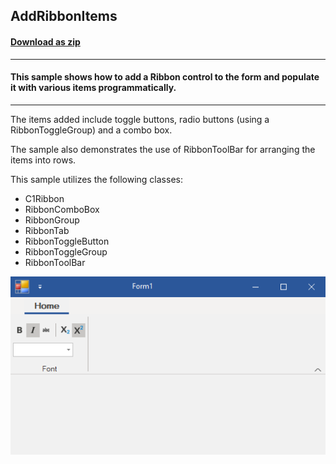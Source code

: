 ## AddRibbonItems
#### [Download as zip](https://minhaskamal.github.io/DownGit/#/home?url=https://github.com/GrapeCity/ComponentOne-WinForms-Samples/tree/master/NetFramework\C1.Win.Ribbon\VB\AddRibbonItems)
____
#### This sample shows how to add a Ribbon control to the form and populate it with various items programmatically.
____
The items added include toggle buttons, radio buttons (using a RibbonToggleGroup) and a combo box. 

The sample also demonstrates the use of RibbonToolBar for arranging the items into rows. 

This sample utilizes the following classes: 

* C1Ribbon
* RibbonComboBox
* RibbonGroup
* RibbonTab
* RibbonToggleButton
* RibbonToggleGroup
* RibbonToolBar

![screenshot](screenshot.png)
